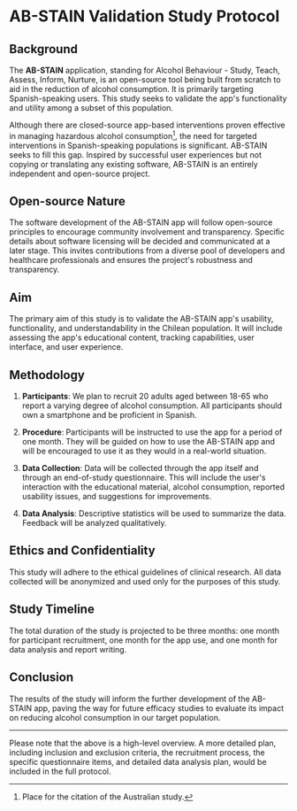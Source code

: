# AB-STAIN Validation Study Protocol 

## Background 

The **AB-STAIN** application, standing for Alcohol Behaviour - Study, Teach, Assess, Inform, Nurture, is an open-source tool being built from scratch to aid in the reduction of alcohol consumption. It is primarily targeting Spanish-speaking users. This study seeks to validate the app's functionality and utility among a subset of this population.

Although there are closed-source app-based interventions proven effective in managing hazardous alcohol consumption[^1^], the need for targeted interventions in Spanish-speaking populations is significant. AB-STAIN seeks to fill this gap. Inspired by successful user experiences but not copying or translating any existing software, AB-STAIN is an entirely independent and open-source project.

## Open-source Nature

The software development of the AB-STAIN app will follow open-source principles to encourage community involvement and transparency. Specific details about software licensing will be decided and communicated at a later stage. This invites contributions from a diverse pool of developers and healthcare professionals and ensures the project's robustness and transparency.

## Aim

The primary aim of this study is to validate the AB-STAIN app's usability, functionality, and understandability in the Chilean population. It will include assessing the app's educational content, tracking capabilities, user interface, and user experience.

## Methodology

1. **Participants**: We plan to recruit 20 adults aged between 18-65 who report a varying degree of alcohol consumption. All participants should own a smartphone and be proficient in Spanish.

2. **Procedure**: Participants will be instructed to use the app for a period of one month. They will be guided on how to use the AB-STAIN app and will be encouraged to use it as they would in a real-world situation. 

3. **Data Collection**: Data will be collected through the app itself and through an end-of-study questionnaire. This will include the user's interaction with the educational material, alcohol consumption, reported usability issues, and suggestions for improvements.

4. **Data Analysis**: Descriptive statistics will be used to summarize the data. Feedback will be analyzed qualitatively.

## Ethics and Confidentiality 

This study will adhere to the ethical guidelines of clinical research. All data collected will be anonymized and used only for the purposes of this study. 

## Study Timeline

The total duration of the study is projected to be three months: one month for participant recruitment, one month for the app use, and one month for data analysis and report writing. 

## Conclusion

The results of the study will inform the further development of the AB-STAIN app, paving the way for future efficacy studies to evaluate its impact on reducing alcohol consumption in our target population.

---

Please note that the above is a high-level overview. A more detailed plan, including inclusion and exclusion criteria, the recruitment process, the specific questionnaire items, and detailed data analysis plan, would be included in the full protocol.

[^1^]: Place for the citation of the Australian study. 

